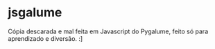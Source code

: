 # jsgalume
Cópia descarada e mal feita em Javascript do Pygalume, feito só para aprendizado e diversão. :]
